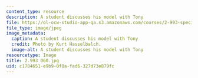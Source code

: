 ```yaml
---
content_type: resource
description: A student discusses his model with Tony
file: https://ol-ocw-studio-app-qa.s3.amazonaws.com/courses/2-993-special-topics-in-mechanical-engineering-the-art-and-science-of-boat-design-january-iap-2007/c1784651e9b90f8afad6327d73e879fc_2993060.jpg
file_type: image/jpeg
image_metadata:
  caption: A student discusses his model with Tony
  credit: Photo by Kurt Hasselbalch.
  image-alt: A student discusses his model with Tony
resourcetype: Image
title: 2.993 060.jpg
uid: c1784651-e9b9-0f8a-fad6-327d73e879fc
---
```

